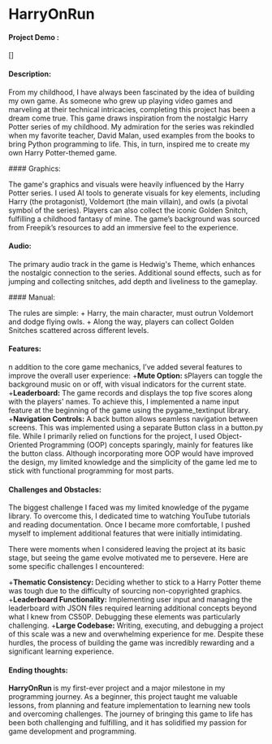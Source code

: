# HarryOnRun
#### Project Demo :
[<link>]

#### Description:
<p>
  From my childhood, I have always been fascinated by the idea of building my own game. As someone who grew up playing video games and marveling at their technical intricacies, completing this project has been a dream come true. This game draws inspiration from the nostalgic Harry Potter series of my childhood. My admiration for the series was rekindled when my favorite teacher, David Malan, used examples from the books to bring Python programming to life. This, in turn, inspired me to create my own Harry Potter-themed game.
</p>
#### Graphics:
<p>
The game's graphics and visuals were heavily influenced by the Harry Potter series. I used AI tools to generate visuals for key elements, including Harry (the protagonist), Voldemort (the main villain), and owls (a pivotal symbol of the series). Players can also collect the iconic Golden Snitch, fulfilling a childhood fantasy of mine. The game’s background was sourced from Freepik’s resources to add an immersive feel to the experience.
</p>

#### Audio:
<p>
  The primary audio track in the game is Hedwig's Theme, which enhances the nostalgic connection to the series. Additional sound effects, such as for jumping and collecting snitches, add depth and liveliness to the gameplay.
</p>
#### Manual:
<p>
 The rules are simple:
  + Harry, the main character, must outrun Voldemort and dodge flying owls.
  + Along the way, players can collect Golden Snitches scattered across different levels.
</p>

#### Features:
<p>
  n addition to the core game mechanics, I’ve added several features to improve the overall user experience:
  +<strong>Mute Option: </strong>sPlayers can toggle the background music on or off, with visual indicators for the current state.
  +<strong>Leaderboard:</strong> The game records and displays the top five scores along with the players' names. To achieve this, I implemented a name input feature at the beginning of the game using the pygame_textinput library.
  +<strong>Navigation Controls:</strong> A back button allows seamless navigation between screens. This was implemented using a separate Button class in a button.py file.
While I primarily relied on functions for the project, I used Object-Oriented Programming (OOP) concepts sparingly, mainly for features like the button class. Although incorporating more OOP would have improved the design, my limited knowledge and the simplicity of the game led me to stick with functional programming for most parts.
</p>

#### Challenges and Obstacles:
<p>
  The biggest challenge I faced was my limited knowledge of the pygame library. To overcome this, I dedicated time to watching YouTube tutorials and reading documentation. Once I became more comfortable, I pushed myself to implement additional features that were initially intimidating.

There were moments when I considered leaving the project at its basic stage, but seeing the game evolve motivated me to persevere. Here are some specific challenges I encountered:

+<strong>Thematic Consistency: </strong>Deciding whether to stick to a Harry Potter theme was tough due to the difficulty of sourcing non-copyrighted graphics.
+<strong>Leaderboard Functionality:</strong> Implementing user input and managing the leaderboard with JSON files required learning additional concepts beyond what I knew from CS50P. Debugging these elements was particularly challenging.
+<strong>Large Codebase:</strong> Writing, executing, and debugging a project of this scale was a new and overwhelming experience for me.
Despite these hurdles, the process of building the game was incredibly rewarding and a significant learning experience.
</p>

#### Ending thoughts:
<p>
  <strong>HarryOnRun </strong> is my first-ever project and a major milestone in my programming journey. As a beginner, this project taught me valuable lessons, from planning and feature implementation to learning new tools and overcoming challenges. The journey of bringing this game to life has been both challenging and fulfilling, and it has solidified my passion for game development and programming.
